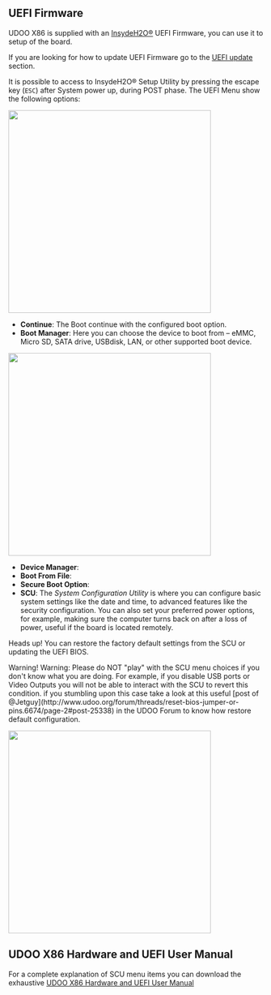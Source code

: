 ## UEFI Firmware

UDOO X86 is supplied with an [InsydeH2O®](https://www.insyde.com/products) UEFI Firmware, you can use it to setup of the board.

If you are looking for how to update UEFI Firmware go to the [UEFI update](!/Advanced_Topics/UEFI_update) section.

It is possible to access to InsydeH2O® Setup Utility by pressing the escape key (`ESC`) after System power up, during POST phase. The UEFI Menu show the following options:

<a href="../img/uefi_menu.BMP" target="_blank"><img style="width:400px; " src="../img/uefi_menu.BMP"></a>

* **Continue**: The Boot continue with the configured boot option.
* **Boot Manager**: Here you can choose the device to boot from – eMMC, Micro SD, SATA drive, USBdisk, LAN, or other supported boot device.

<a href="../img/uefi_bootmanager.BMP" target="_blank"><img style="width:400px; " src="../img/uefi_bootmanager.BMP"></a>

* **Device Manager**:
* **Boot From File**:
* **Secure Boot Option**:
* **SCU**: The *System Configuration Utility* is where you can configure basic system settings like the date and time, to advanced features like the security configuration. You can also set your preferred power options, for example, making sure the computer turns back on after a loss of power, useful if the board is located remotely.  

<span class="label label-warning">Heads up!</span> You can restore the factory default settings from the SCU or updating the UEFI BIOS.

<div class="alert alert-danger" role="alert">
  <span class="glyphicon glyphicon-exclamation-sign" aria-hidden="true"></span>
  <span class="sr-only">Warning!</span>
  Warning: Please do NOT "play" with the SCU menu choices if you don't know what you are doing. For example, if you disable USB ports or Video Outputs you will not be able to interact with the SCU to revert this condition. if you stumbling upon this case take a look at this useful [post of @Jetguy](http://www.udoo.org/forum/threads/reset-bios-jumper-or-pins.6674/page-2#post-25338) in the UDOO Forum to know how restore default configuration.
</div>

<a href="../img/uefi_scu.BMP" target="_blank"><img style="width:400px; " src="../img/uefi_scu.BMP"></a>  

## UDOO X86 Hardware and UEFI User Manual

For a complete explanation of SCU menu items you can download the exhaustive [UDOO X86 Hardware and UEFI User Manual](http://udoo.org/download/files/UDOO_X86/Doc/UDOO_X86_MANUAL_Rel.1.1.pdf)
